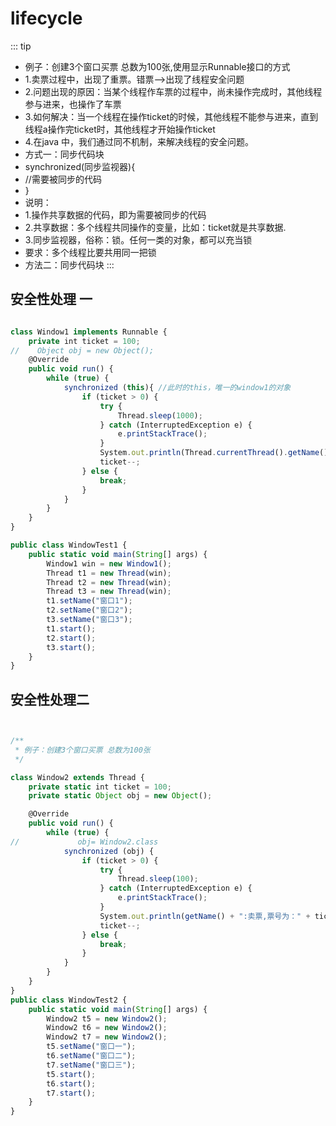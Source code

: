 # lifecycle

::: tip

 * 例子：创建3个窗口买票 总数为100张,使用显示Runnable接口的方式
 * 1.卖票过程中，出现了重票。错票-->出现了线程安全问题
 * 2.问题出现的原因：当某个线程作车票的过程中，尚未操作完成时，其他线程参与进来，也操作了车票
 * 3.如何解决：当一个线程在操作ticket的时候，其他线程不能参与进来，直到线程a操作完ticket时，其他线程才开始操作ticket
 * 4.在java 中，我们通过同不机制，来解决线程的安全问题。
 * 方式一：同步代码块
 * synchronized(同步监视器){
 * //需要被同步的代码
 * }
 * 说明：
 * 1.操作共享数据的代码，即为需要被同步的代码
 * 2.共享数据：多个线程共同操作的变量，比如：ticket就是共享数据.
 * 3.同步监视器，俗称：锁。任何一类的对象，都可以充当锁
 * 要求：多个线程比要共用同一把锁
 * 方法二：同步代码块
:::
## 安全性处理 一 
```js

class Window1 implements Runnable {
    private int ticket = 100;
//    Object obj = new Object();
    @Override
    public void run() {
        while (true) {
            synchronized (this){ //此时的this，唯一的window1的对象
                if (ticket > 0) {
                    try {
                        Thread.sleep(1000);
                    } catch (InterruptedException e) {
                        e.printStackTrace();
                    }
                    System.out.println(Thread.currentThread().getName() + "：卖票，票号为:" + ticket);
                    ticket--;
                } else {
                    break;
                }
            }
        }
    }
}

public class WindowTest1 {
    public static void main(String[] args) {
        Window1 win = new Window1();
        Thread t1 = new Thread(win);
        Thread t2 = new Thread(win);
        Thread t3 = new Thread(win);
        t1.setName("窗口1");
        t2.setName("窗口2");
        t3.setName("窗口3");
        t1.start();
        t2.start();
        t3.start();
    }
}

```

## 安全性处理二
```js


/**
 * 例子：创建3个窗口买票 总数为100张
 */

class Window2 extends Thread {
    private static int ticket = 100;
    private static Object obj = new Object();

    @Override
    public void run() {
        while (true) {
//             obj= Window2.class
            synchronized (obj) {
                if (ticket > 0) {
                    try {
                        Thread.sleep(100);
                    } catch (InterruptedException e) {
                        e.printStackTrace();
                    }
                    System.out.println(getName() + ":卖票,票号为：" + ticket);
                    ticket--;
                } else {
                    break;
                }
            }
        }
    }
}
public class WindowTest2 {
    public static void main(String[] args) {
        Window2 t5 = new Window2();
        Window2 t6 = new Window2();
        Window2 t7 = new Window2();
        t5.setName("窗口一");
        t6.setName("窗口二");
        t7.setName("窗口三");
        t5.start();
        t6.start();
        t7.start();
    }
}
``` 